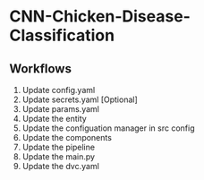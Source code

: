 # CNN-Chicken-Disease-Classification


## Workflows

1. Update config.yaml
2. Update secrets.yaml [Optional]
3. Update params.yaml
4. Update the entity
5. Update the configuation manager in src config
6. Update the components
7. Update the pipeline
8. Update the main.py
9. Update the dvc.yaml